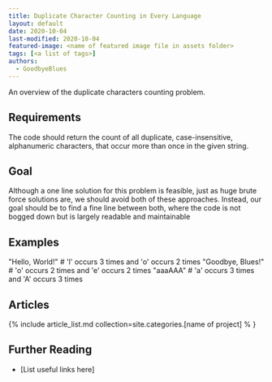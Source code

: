 ```yaml
---
title: Duplicate Character Counting in Every Language
layout: default
date: 2020-10-04
last-modified: 2020-10-04
featured-image: <name of featured image file in assets folder>
tags: [<a list of tags>]
authors:
  - GoodbyeBlues
---
```


An overview of the duplicate characters counting problem.

## Requirements

The code should return the count of all duplicate, case-insensitive, alphanumeric characters, that occur more than once in the given string. 

## Goal

Although a one line solution for this problem is feasible, just as huge brute force solutions are, we should avoid both of these approaches. Instead, our goal should be to find a fine line between both, where the code is not bogged down but is largely readable and maintainable

## Examples

"Hello, World!"  # 'l' occurs 3 times and 'o' occurs 2 times
"Goodbye, Blues!"  # 'o' occurs 2 times and 'e' occurs 2 times
"aaaAAA"  # 'a' occurs 3 times and 'A' occurs 3 times

## Articles

{% include article_list.md collection=site.categories.[name of project] % }

## Further Reading

- [List useful links here]

